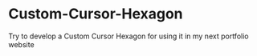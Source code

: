 # Custom-Cursor-Hexagon
Try to develop a Custom Cursor Hexagon for using it in my next portfolio website
